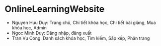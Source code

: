 # OnlineLearningWebsite
- Nguyen Huu Duy: Trang chủ, Chi tiết khóa học, Chi tiết bài giảng, Mua khóa học, Admin
- Ngoc Minh Duy: Đăng nhập, đăng xuất
- Tran Vu Cong: Danh sách khóa học, Tìm kiếm, Sắp xếp, Phân trang
